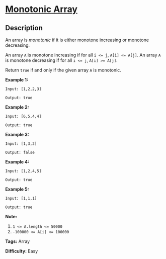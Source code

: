 # [Monotonic Array][title]

## Description

An array is _monotonic_ if it is either monotone increasing or monotone
decreasing.

An array `A` is monotone increasing if for all `i <= j`, `A[i] <= A[j]`.  An
array `A` is monotone decreasing if for all `i <= j`, `A[i] >= A[j]`.

Return `true` if and only if the given array `A` is monotonic.



**Example 1:**


```
Input: [1,2,2,3]
Output: true
```

**Example 2:**

```
Input: [6,5,4,4]
Output: true
```

**Example 3:**

```
Input: [1,3,2]
Output: false
```

**Example 4:**

```
Input: [1,2,4,5]
Output: true
```

**Example 5:**

```
Input: [1,1,1]
Output: true
```

**Note:**

  1. `1 <= A.length <= 50000`
  2. `-100000 <= A[i] <= 100000`


**Tags:** Array

**Difficulty:** Easy

[title]: https://leetcode.com/problems/monotonic-array
